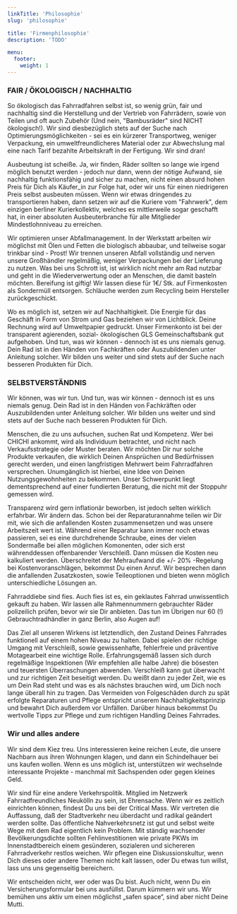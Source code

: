 ```yaml
---
linkTitle: 'Philosophie'
slug: 'philosophie'

title: 'Firmenphilosophie' 
description: 'TODO'

menu:
  footer:
    weight: 1
---
```



### FAIR / ÖKOLOGISCH / NACHHALTIG

So ökologisch das Fahrradfahren selbst ist, so wenig grün, fair und nachhaltig sind die Herstellung
und der Vertrieb von Fahrrädern, sowie von Teilen und oft auch Zubehör (Und nein, "Bambusräder" sind
NICHT ökologisch!). Wir sind diesbezüglich stets auf der Suche nach Optimierungsmöglichkeiten - sei
es ein kürzerer Transportweg, weniger Verpackung, ein umweltfreundlicheres Material oder zur
Abwechslung mal eine nach Tarif bezahlte Arbeitskraft in der Fertigung. Wir sind dran!

Ausbeutung ist scheiße.
Ja, wir finden, Räder sollten so lange wie irgend möglich benutzt werden - jedoch nur dann, wenn der
nötige Aufwand, sie nachhaltig funktionsfähig und sicher zu machen, nicht einen absurd hohen Preis
für Dich als Käufer_in zur Folge hat, oder wir uns für einen niedrigeren Preis selbst ausbeuten müssen.
Wenn wir etwas dringendes zu transportieren haben, dann setzen wir auf die Kuriere vom "Fahrwerk", dem
einzigen berliner Kurierkollektiv, welches es mittlerweile sogar geschafft hat, in einer absoluten
Ausbeuterbranche für alle Mitglieder Mindestlohnniveau zu erreichen.

Wir optimieren unser Abfallmanagement.
In der Werkstatt arbeiten wir möglichst mit Ölen und Fetten die biologisch abbaubar, und teilweise
sogar trinkbar sind - Prost! Wir trennen unseren Abfall vollständig und nerven unsere Großhändler
regelmäßig, weniger Verpackungen bei der Lieferung zu nutzen. Was bei uns Schrott ist, ist wirklich
nicht mehr am Rad nutzbar und geht in die Wiederverwertung oder an Menschen, die damit basteln möchten.
Bereifung ist giftig! Wir lassen diese für 1€/ Stk. auf Firmenkosten als Sondermüll entsorgen.
Schläuche werden zum Recycling beim Hersteller zurückgeschickt.

Wo es möglich ist, setzen wir auf Nachhaltigkeit.
Die Energie für das Geschäft in Form von Strom und Gas beziehen wir von Lichtblick. Deine Rechnung
wird auf Umweltpapier gedruckt. Unser Firmenkonto ist bei der transparent agierenden, sozial-
ökologischen GLS Gemeinschaftsbank gut aufgehoben. Und tun, was wir können - dennoch ist es uns
niemals genug. Dein Rad ist in den Händen von Fachkräften oder Auszubildenden unter Anleitung
solcher. Wir bilden uns weiter und sind stets auf der Suche nach besseren Produkten für Dich.


### SELBSTVERSTÄNDNIS

Wir können, was wir tun.
Und tun, was wir können - dennoch ist es uns niemals genug.
Dein Rad ist in den Händen von Fachkräften oder Auszubildenden unter Anleitung solcher. Wir bilden
uns weiter und sind stets auf der Suche nach besseren Produkten für Dich.

Menschen, die zu uns aufsuchen, suchen Rat und Kompetenz.
Wer bei CHICHI ankommt, wird als Individuum betrachtet, und nicht nach Verkaufsstrategie oder Muster
beraten. Wir möchten Dir nur solche Produkte verkaufen, die wirklich Deinen Ansprüchen und Bedürfnissen
gerecht werden, und einen langfristigen Mehrwert beim Fahrradfahren versprechen. Unumgänglich ist
hierbei, eine Idee von Deinen Nutzungsgewohnheiten zu bekommen. Unser Schwerpunkt liegt dementsprechend
auf einer fundierten Beratung, die nicht mit der Stoppuhr gemessen wird.

Transparenz wird gern inflationär beworben, ist jedoch selten wirklich erfahrbar. Wir ändern das.
Schon bei der Reparaturannahme teilen wir Dir mit, wie sich die anfallenden Kosten zusammensetzen
und was unsere Arbeitszeit wert ist. Während einer Reparatur kann immer noch etwas passieren, sei
es eine durchdrehende Schraube, eines der vielen Sondermaße bei allen möglichen Komonenten, oder
sich erst währenddessen offenbarender Verschleiß. Dann müssen die Kosten neu kalkuliert werden.
Überschreitet der Mehraufwand die +/- 20% -Regelung bei Kostenvoranschlägen, bekommst Du einen Anruf.
Wir besprechen dann die anfallenden Zusatzkosten, sowie Teileoptionen und bieten wenn möglich
unterschiedliche Lösungen an.

Fahrraddiebe sind fies.
Auch fies ist es, ein geklautes Fahrrad unwissentlich gekauft zu haben. Wir lassen alle Rahmennummern
gebrauchter Räder polizeilich prüfen, bevor wir sie Dir anbieten. Das tun im Übrigen nur 60 (!)
Gebrauchtradhändler in ganz Berlin, also Augen auf!

Das Ziel all unseren Wirkens ist letztendlich, den Zustand Deines Fahrrades funktionell auf einem
hohen Niveau zu halten. Dabei spielen der richtige Umgang mit Verschleiß, sowie gewissenhafte,
fehlerfreie und präventive Motagearbeit eine wichtige Rolle. Erfahrungsgemäß lassen sich durch
regelmäßige Inspektionen (Wir empfehlen alle halbe Jahre) die bösesten und teuersten Überraschungen
abwenden. Verschleiß kann gut überwacht und zur richtigen Zeit beseitigt werden. Du weißt dann zu
jeder Zeit, wie es um Dein Rad steht und was es als nächstes brauchen wird, um Dich noch lange
überall hin zu tragen. Das Vermeiden von Folgeschäden durch zu spät erfolgte Reparaturen und Pflege
entspricht unserem Nachhaltigkeitsprinzip und bewahrt Dich außerdem vor Unfällen. Darüber hinaus
bekommst Du wertvolle Tipps zur Pflege und zum richtigen Handling Deines Fahrrades.


### Wir und alles andere

Wir sind dem Kiez treu.
Uns interessieren keine reichen Leute, die unsere Nachbarn aus ihren Wohnungen klagen, und dann ein
Schindelhauer bei uns kaufen wollen.
Wenn es uns möglich ist, unterstützen wir wechselnde interessante Projekte  - manchmal mit Sachspenden
oder gegen kleines Geld.

Wir sind für eine andere Verkehrspolitik.
Mitglied im Netzwerk Fahrradfreundliches Neukölln zu sein, ist Ehrensache. Wenn wir es zeitlich
einrichten können, findest Du uns bei der Critical Mass. Wir vertreten die Auffassung, daß der
Stadtverkehr neu überdacht und radikal geändert werden sollte. Das öffentliche Nahverkehrsnetz ist
gut und selbst weite Wege mit dem Rad eigentlich kein Problem. Mit ständig wachsender Bevölkerungsdichte
sollten Fehlinvestitionen wie private PKWs im Innenstadtbereich einem gesünderen, sozialeren und
sichereren Fahrradverkehr restlos weichen.
Wir pflegen eine Diskussionskultur, wenn Dich dieses oder andere Themen nicht kalt lassen, oder Du
etwas tun willst, lass uns uns gegenseitig bereichern.

Wir entscheiden nicht, wer oder was Du bist.
Auch nicht, wenn Du ein Versicherungsformular bei uns ausfüllst. Darum kümmern wir uns. Wir bemühen
uns aktiv um einen möglichst „safen space“, sind aber nicht Deine Mutti.
